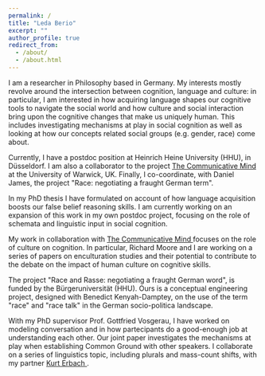 ```yaml
---
permalink: /
title: "Leda Berio"
excerpt: ""
author_profile: true
redirect_from: 
  - /about/
  - /about.html
---
```


I am a researcher in Philosophy based in Germany. My interests mostly revolve around the intersection between cognition, language and culture: in particular, I am interested in how acquiring language shapes our cognitive tools to navigate the social world and how culture and social interaction bring upon the cognitive changes that make us uniquely human. This includes investigating mechanisms at play in social cognition as well as looking at how our concepts related social groups (e.g. gender, race) come about. 

Currently, I have a postdoc position at Heinrich Heine University (HHU), in Düsseldorf. I am also a collaborator to the project <a href="https://warwick.ac.uk/fac/soc/philosophy/research/currentresearch/communicativemind/"> The Communicative Mind </a> at the University of Warwick, UK. Finally, I co-coordinate, with Daniel James, the project "Race: negotiating a fraught German term". 

In my PhD thesis I have formulated on account of how language acquisition boosts our false belief reasoning skills. I am currently working on an expansion of this work in my own postdoc project, focusing on the role of schemata and linguistic input in social cognition.

My work in collaboration with <a href="https://warwick.ac.uk/fac/soc/philosophy/research/currentresearch/communicativemind/"> The Communicative Mind </a> focuses on the role of culture on cognition. In particular, Richard Moore and I are working on a series of papers on enculturation studies and their potential to contribute to the debate on the impact of human culture on cognitive skills.

The project "Race and Rasse: negotiating a fraught German word", is funded by the Bürgeruniversität (HHU). Ours is a conceptual engineering project, designed with Benedict Kenyah-Damptey, on the use of the term "race" and "race talk" in the German socio-politica landscape. 

With my PhD supervisor Prof. Gottfried Vosgerau, I have worked on modeling conversation and in how partecipants do a good-enough job at understanding each other. Our joint paper investigates the mechanisms at play when establishing Common Ground with other speakers. I collaborate on a series of linguistics topic, including plurals and mass-count shifts, with my partner <a href="https://kerbach2.github.io"> Kurt Erbach </a>.







